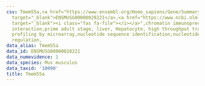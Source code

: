 ```yaml
---
csv: Tmem55a,<a href="https://www.ensembl.org/Homo_sapiens/Gene/Summary?db=core;g=ENSMUSG00000028221"
  target="_blank">ENSMUSG00000028221</a>,<a href="https://www.ncbi.nlm.nih.gov/pubmed/23834426"
  target="_blank"><i class="fas fa-file"></i></a>",chromatin immunoprecipitation assay,direct
  interaction,prime adult stage, liver, Hepatocyte, high throughput transcription
  profiling by microarray,nucleotide sequence identification,nucleotide sequence identification,transcriptional
  regulation,
data_alias: Tmem55a
data_id: ENSMUSG00000028221
data_numevidence: 1
data_species: Mus musculus
data_taxid: '10090'
title: Tmem55a
---
```

